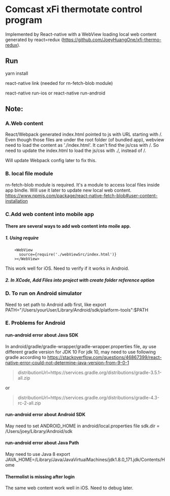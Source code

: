 # Comcast xFi thermotate control program
Implemented by React-native with a WebView loading local web content generated by react=redux (https://github.com/JoeyHuangOne/xfi-thermo-redux).

## Run
yarn install

react-native link (needed for rn-fetch-blob module)

react-native run-ios or react-native run-android



## Note:

### A.Web content

React/Webpack generated index.html pointed to js with URL starting with /.
Even though those files are under the root folder (of bundled app), webview need to load the content as './index.html'.
It can't find the js/css with /. So need to update the index.html to load the js/css with ./, instead of /.

Will update Webpack config later to fix this.

### B. local file module

rn-fetch-blob module is required. It's a module to access local files inside app bindle. Will use it later to update new local web content.
https://www.npmjs.com/package/react-native-fetch-blob#user-content-installation


### C.Add web content into mobile app


#### There are several ways to add web content into moile app.
##### 1. Using require
        <WebView
          source={require('./webViewSrc/index.html')}
        ></WebView>
This work well for iOS. Need to verify if it works in Android.

##### 2. In XCode, Add Files into project with create folder reference option


### D. To run on Android simulator

Need to set path to Android adb first, like
export PATH="/Users/yourUser/Library/Android/sdk/platform-tools":$PATH




### E. Problems for Android
#### run-android error about Java SDK
In android/gradle/gradle-wrapper/gradle-wrapper.properties file, ay use different gradle version for JDK 10
For jdk 10, may need to use following gradle according to
https://stackoverflow.com/questions/46867399/react-native-error-could-not-determine-java-version-from-9-0-1

> distributionUrl=https\://services.gradle.org/distributions/gradle-3.5.1-all.zip

or

> distributionUrl=https\://services.gradle.org/distributions/gradle-4.3-rc-2-all.zip

#### run-android error about Android SDK
May need to set ANDROID_HOME in android/local.properties file
sdk.dir = /Users/joey/Library/Android/sdk

#### run-android error about Java Path
May need to use Java 8
export JAVA_HOME=/Library/Java/JavaVirtualMachines/jdk1.8.0_171.jdk/Contents/Home

#### Thermolist is missing after login
The same web content work well in iOS. Need to debug later.
